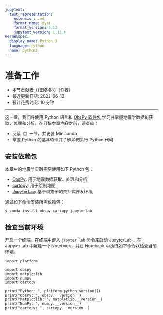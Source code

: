 ```yaml
---
jupytext:
  text_representation:
    extension: .md
    format_name: myst
    format_version: 0.13
    jupytext_version: 1.13.0
kernelspec:
  display_name: Python 3
  language: python
  name: python3
---
```


# 准备工作

- 本节贡献者: {{田冬冬}}（作者）
- 最近更新日期: 2022-06-12
- 预计花费时间: 10 分钟

---

这一章，我们将使用 Python 语言和 [ObsPy 软件包](https://docs.obspy.org/)
学习并掌握地震学数据的获取、处理和分析。在开始本章内容之前，读者应：

- 阅读《[](/programming/python)》一节，并安装 Miniconda
- 掌握 Python 的基本语法并了解如何执行 Python 代码

## 安装依赖包

本章中的地震学实践需要使用如下 Python 包：

- [ObsPy](https://docs.obspy.org/): 用于地震数据获取、处理和分析
- [cartopy](https://scitools.org.uk/cartopy/): 用于绘制地图
- [JupyterLab](https://jupyterlab.readthedocs.io/): 基于浏览器的交互式开发环境

通过如下命令安装所需依赖包：

```
$ conda install obspy cartopy jupyterlab
```

## 检查当前环境

开启一个终端，在终端中键入 `jupyter lab` 命令来启动 JupyterLab。
在 JupyterLab 中新建一个 Notebook，并在 Notebook 中执行如下命令以检查当前环境。

```{code-cell} ipython3
import platform

import obspy
import matplotlib
import numpy
import cartopy

print("Python: ", platform.python_version())
print("ObsPy: ", obspy.__version__)
print("Matplotlib: ", matplotlib.__version__)
print("NumPy: ", numpy.__version__)
print("cartopy: ", cartopy.__version__)
```
